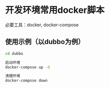# 开发环境常用docker脚本

必要工具：docker, docker-compose

## 使用示例（以dubbo为例）

```bash
cd dubbo

启动环境
docker-compose up -d

清理环境
docker-compose down
```
